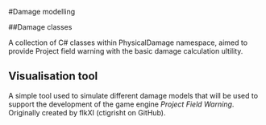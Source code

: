 #Damage modelling 

##Damage classes

A collection of C# classes within PhysicalDamage namespace, aimed to provide Project field warning with the basic damage calculation ultility.

## Visualisation tool

A simple tool used to simulate different damage models that will be used to support the development of the game engine *Project Field Warning*.
Originally created by flkXI (ctigrisht on GitHub).
